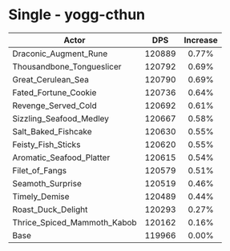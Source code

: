 # Single - yogg-cthun
| Actor | DPS | Increase |
|---|:---:|:---:|
|Draconic_Augment_Rune|120889|0.77%|
|Thousandbone_Tongueslicer|120792|0.69%|
|Great_Cerulean_Sea|120790|0.69%|
|Fated_Fortune_Cookie|120736|0.64%|
|Revenge_Served_Cold|120692|0.61%|
|Sizzling_Seafood_Medley|120667|0.58%|
|Salt_Baked_Fishcake|120630|0.55%|
|Feisty_Fish_Sticks|120620|0.55%|
|Aromatic_Seafood_Platter|120615|0.54%|
|Filet_of_Fangs|120579|0.51%|
|Seamoth_Surprise|120519|0.46%|
|Timely_Demise|120489|0.44%|
|Roast_Duck_Delight|120293|0.27%|
|Thrice_Spiced_Mammoth_Kabob|120162|0.16%|
|Base|119966|0.00%|
